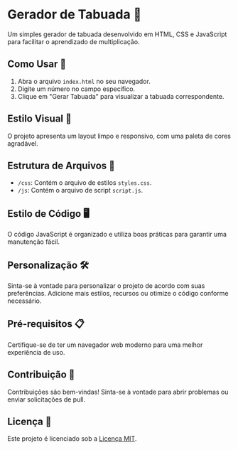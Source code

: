 
<h1>Gerador de Tabuada 🧮</h1>
<p>Um simples gerador de tabuada desenvolvido em HTML, CSS e JavaScript para facilitar o aprendizado de multiplicação.</p>

  <h2>Como Usar 🚀</h2>
  <ol>
    <li>Abra o arquivo <code>index.html</code> no seu navegador.</li>
    <li>Digite um número no campo específico.</li>
    <li>Clique em "Gerar Tabuada" para visualizar a tabuada correspondente.</li>
  </ol>

  <h2>Estilo Visual 🎨</h2>
  <p>O projeto apresenta um layout limpo e responsivo, com uma paleta de cores agradável.</p>

  <h2>Estrutura de Arquivos 📁</h2>
  <ul>
    <li><code>/css</code>: Contém o arquivo de estilos <code>styles.css</code>.</li>
    <li><code>/js</code>: Contém o arquivo de script <code>script.js</code>.</li>
  </ul>

  <h2>Estilo de Código 🖥️</h2>
  <p>O código JavaScript é organizado e utiliza boas práticas para garantir uma manutenção fácil.</p>

  <h2>Personalização 🛠️</h2>
  <p>Sinta-se à vontade para personalizar o projeto de acordo com suas preferências. Adicione mais estilos, recursos ou otimize o código conforme necessário.</p>

  <h2>Pré-requisitos 📋</h2>
  <p>Certifique-se de ter um navegador web moderno para uma melhor experiência de uso.</p>

  <h2>Contribuição 🤝</h2>
  <p>Contribuições são bem-vindas! Sinta-se à vontade para abrir problemas ou enviar solicitações de pull.</p>

  <h2>Licença 📄</h2>
  <p>Este projeto é licenciado sob a <a href="LICENSE">Licença MIT</a>.</p>
